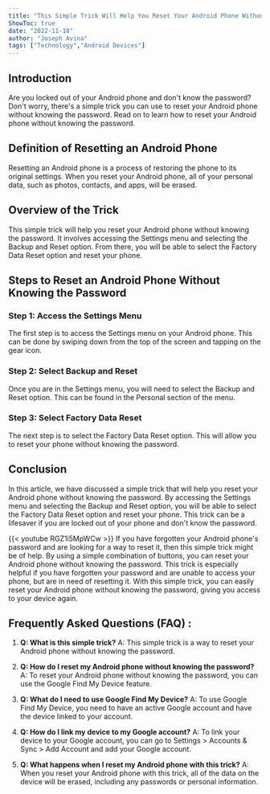 ```yaml
---
title: "This Simple Trick Will Help You Reset Your Android Phone Without Knowing The Password!"
ShowToc: true 
date: "2022-11-18"
author: "Joseph Avina" 
tags: ["Technology","Android Devices"]
---
```

## Introduction

Are you locked out of your Android phone and don't know the password? Don't worry, there's a simple trick you can use to reset your Android phone without knowing the password. Read on to learn how to reset your Android phone without knowing the password.

## Definition of Resetting an Android Phone

Resetting an Android phone is a process of restoring the phone to its original settings. When you reset your Android phone, all of your personal data, such as photos, contacts, and apps, will be erased.

## Overview of the Trick

This simple trick will help you reset your Android phone without knowing the password. It involves accessing the Settings menu and selecting the Backup and Reset option. From there, you will be able to select the Factory Data Reset option and reset your phone.

## Steps to Reset an Android Phone Without Knowing the Password

### Step 1: Access the Settings Menu

The first step is to access the Settings menu on your Android phone. This can be done by swiping down from the top of the screen and tapping on the gear icon.

### Step 2: Select Backup and Reset

Once you are in the Settings menu, you will need to select the Backup and Reset option. This can be found in the Personal section of the menu.

### Step 3: Select Factory Data Reset

The next step is to select the Factory Data Reset option. This will allow you to reset your phone without knowing the password.

## Conclusion

In this article, we have discussed a simple trick that will help you reset your Android phone without knowing the password. By accessing the Settings menu and selecting the Backup and Reset option, you will be able to select the Factory Data Reset option and reset your phone. This trick can be a lifesaver if you are locked out of your phone and don't know the password.

{{< youtube RGZ1i5MpWCw >}} 
If you have forgotten your Android phone's password and are looking for a way to reset it, then this simple trick might be of help. By using a simple combination of buttons, you can reset your Android phone without knowing the password. This trick is especially helpful if you have forgotten your password and are unable to access your phone, but are in need of resetting it. With this simple trick, you can easily reset your Android phone without knowing the password, giving you access to your device again.

## Frequently Asked Questions (FAQ) :
1. **Q: What is this simple trick?** 
A: This simple trick is a way to reset your Android phone without knowing the password.

2. **Q: How do I reset my Android phone without knowing the password?** 
A: To reset your Android phone without knowing the password, you can use the Google Find My Device feature.

3. **Q: What do I need to use Google Find My Device?** 
A: To use Google Find My Device, you need to have an active Google account and have the device linked to your account.

4. **Q: How do I link my device to my Google account?** 
A: To link your device to your Google account, you can go to Settings > Accounts & Sync > Add Account and add your Google account.

5. **Q: What happens when I reset my Android phone with this trick?** 
A: When you reset your Android phone with this trick, all of the data on the device will be erased, including any passwords or personal information.


